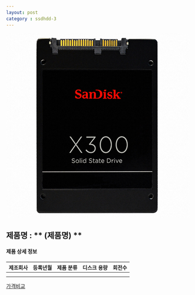 ```yaml
---
layout: post
category : ssdhdd-3
---
```


![alt text](https://github.com/kutchoiwjun92/kutchoiwjun92.github.com/blob/master/image/ssdhdd-3.jpg?raw=true)

## 제품명 : ** (제품명)  **

#### 제품 상세 정보


제조회사  |  등록년월  |  제품 분류  |  디스크 용량  |    회전수
--------- | ---------- | ----------- | ------------- | -------------      
          |            |             |               |               
|||


[가격비교](링크)
